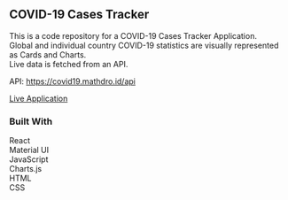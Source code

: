 ## COVID-19 Cases Tracker 

This is a code repository for a COVID-19 Cases Tracker Application.   
Global and individual country COVID-19 statistics are visually represented as Cards and Charts.  
Live data is fetched from an API.  

API: https://covid19.mathdro.id/api

[Live Application](https://vinceleg.github.io/covid/)

### Built With

React  
Material UI  
JavaScript  
Charts.js  
HTML  
CSS  


